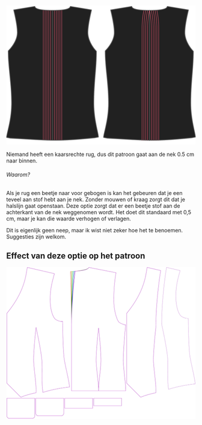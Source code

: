 ![Middenrug neep](centerbackdart.svg)

Niemand heeft een kaarsrechte rug, dus dit patroon gaat aan de nek 0.5 cm naar binnen.

<Note>

###### Waarom?

Als je rug een beetje naar voor gebogen is kan het gebeuren dat je een teveel aan stof hebt aan je nek. Zonder mouwen of kraag zorgt dit dat je halslijn gaat openstaan.
Deze optie zorgt dat er een beetje stof aan de achterkant van de nek weggenomen wordt. Het doet dit standaard met 0,5 cm, maar je kan die waarde verhogen of verlagen.

Dit is eigenlijk geen neep, maar ik wist niet zeker hoe het te benoemen. Suggesties zijn welkom.

</Note>

## Effect van deze optie op het patroon
![Deze afbeelding toont het effect van deze optie door meerdere varianten die een andere waarde hebben voor deze optie te vervangen](wahid_centerbackdart_sample.svg "Effect van deze optie op het patroon")